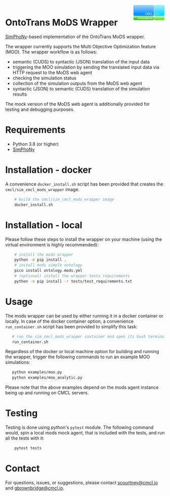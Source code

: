<img align="right" src="cmcl_logo.png" alt="CMCL Logo">

# OntoTrans MoDS Wrapper

[SimPhoNy](https://github.com/simphony)-based implementation of the OntoTrans MoDS wrapper.

The wrapper currently supports the Multi Objective Optimization feature (MOO). The wrapper workflow is as follows:
- semantic (CUDS) to syntactic (JSON) translation of the input data
- triggering the MOO simulation by sending the translated input data via HTTP request to the MoDS web agent
- checking the simulation status
- collection of the simulation outputs from the MoDS web agent
- syntactic (JSON) to semantic (CUDS) translation of the simulation results

The mock version of the MoDS web agent is additionally provided for testing and debugging purposes.

# Requirements
- Python 3.8 (or higher)
- [SimPhoNy](https://github.com/simphony/osp-core)

# Installation - docker

A convenience `docker_install.sh` script has been provided that creates the `cmcl/sim_cmcl_mods_wrapper` image.

```bash
    # build the cmcl/sim_cmcl_mods_wrapper image
    docker_install.sh
```

# Installation - local

Please follow these steps to install the wrapper on your machine (using the virtual environment is highly recommended):

```bash
    # install the mods wrapper
    python -m pip install .
    # install mods simple ontology
    pico install ontology.mods.yml
    # (optional) install the wrapper tests requirements
    python -m pip install -r tests/test_requirements.txt
```

# Usage

The mods wrapper can be used by either running it in a docker container or locally. In case of the docker container option, a convenience `run_container.sh` script has been provided to simplify this task:

```bash
   # run the sim_cmcl_mods_wrapper container and open its bash terminal
   run_container.sh
```

Regardless of the docker or local machine option for building and running the wrapper, trigger the following commands to run an example MOO simulations:

```bash
   python examples/moo.py
   python examples/moo_analytic.py
```

Please note that the above examples depend on the mods agent instance being up and running on CMCL servers.

# Testing

Testing is done using python's `pytest` module. The following command would, spin a local mods mock agent, that is included with the tests, and run all the tests with it:

```bash
    pytest tests
```

# Contact
For questions, issues, or suggestions, please contact scourtney@cmcl.io and gbrownbridge@cmcl.io.